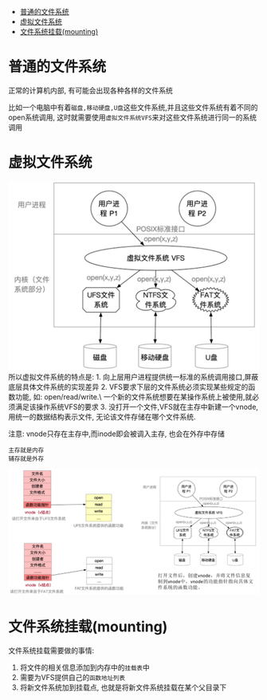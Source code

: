 - [普通的文件系统](#普通的文件系统)
- [虚拟文件系统](#虚拟文件系统)
- [文件系统挂载(mounting)](#文件系统挂载mounting)

# 普通的文件系统
正常的计算机内部, 有可能会出现各种各样的文件系统

比如一个电脑中有着`磁盘,移动硬盘,U盘`这些文件系统,并且这些文件系统有着不同的open系统调用, 这时就需要使用`虚拟文件系统VFS`来对这些文件系统进行同一的系统调用

# 虚拟文件系统
<img src="../img/虚拟文件系统-物理结构.png">
所以虚拟文件系统的特点是: 
1. 向上层用户进程提供统一标准的系统调用接口,屏蔽底层具体文件系统的实现差异
2. VFS要求下层的文件系统必须实现某些规定的函数功能, 如: open/read/write.\
   一个新的文件系统想要在某操作系统上被使用,就必须满足该操作系统VFS的要求
3. 没打开一个文件,VFS就在主存中新建一个vnode,用统一的数据结构表示文件, 无论该文件存储在哪个文件系统.

注意: vnode只存在主存中,而inode即会被调入主存, 也会在外存中存储
```
主存就是内存
辅存就是外存
```
<img src="../img/虚拟文件系统--vnode原理.png">

# 文件系统挂载(mounting)
文件系统挂载需要做的事情:
1. 将文件的相关信息添加到内存中的`挂载表`中
2. 需要为VFS提供自己的`函数地址列表`
3. 将新文件系统加到挂载点, 也就是将新文件系统挂载在某个父目录下